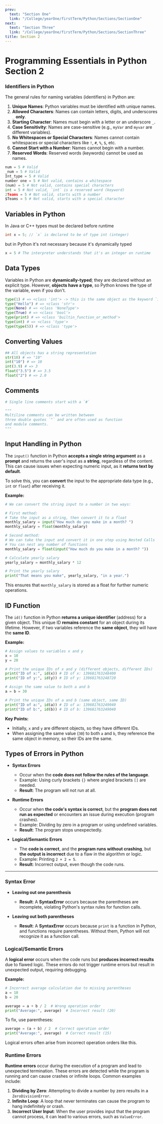 ```yaml
---
prev:
  text: "Section One"
  link: "/College/yearOne/firstTerm/Python/Sections/SectionOne"
next:
  text: "Section Three"
  link: "/College/yearOne/firstTerm/Python/Sections/SectionThree"
title: Section 2
---
```


# Programming Essentials in Python Section 2

### Identifiers in Python

The general rules for naming variables (identifiers) in Python are:

1. **Unique Names**: Python variables must be identified with unique names.
2. **Allowed Characters**: Names can contain letters, digits, and underscores `_` **only**.
3. **Starting Character**: Names must begin with a letter or an underscore `_`.
4. **Case Sensitivity**: Names are case-sensitive (e.g., `myVar` and `myvar` are different variables).
5. **No Whitespaces or Special Characters**: Names cannot contain whitespaces or special characters like `!`, `#`, `%`, `$`, etc.
6. **Cannot Start with a Number**: Names cannot begin with a number.
7. **Reserved Words**: Reserved words (keywords) cannot be used as names.

```Python
num = 5 # Valid
_num = 5 # Valid
Int_type = 5 # Valid
number one = 5 # Not valid, contains a whitespace
(num) = 5 # Not valid, contains special characters
int = 5 # Not valid, `int` is a reserved word (keyword)
2Teams = 5 # Not valid, starts with a number
$Teams = 5 # Not valid, starts with a special character
```

## Variables in Python

In Java or C++ types must be declared before runtime

```C++
int x = 5; // `x` is declared to be of type int (integer)
```

but in Python it's not necessary because it's dynamically typed

```Python
x = 5 # The interpreter understands that it's an integer on runtime
```

## Data Types

Variables in Python are **dynamically-typed**; they are declared without an explicit type.
However, **objects have a type**, so Python knows the type of the variable, even if you don't.

```Python
type(1) # => <class 'int'> -> this is the same object as the keyword `int`
type("Hello") # => <class 'str'>
type(None) # => <class 'NoneType'>
type(True) # => <class 'bool'>
type(print) # => <class 'builtin_function_or_method'>
type(int) # => <class 'type'>
type(type(5)) # => <class 'type'>
```

## Converting Values

```Python
## All objects has a string representation
str(10) # => "10"
int("10") # => 10
int(3.9) # => 3
float("3.5") # => 3.5
float("2") # => 2.0
```

## Comments

```Python
# Single line comments start with a `#`

"""
Multiline comments can be written between
three double quotes `"` and are often used as function
and module comments.
"""
```

## Input Handling in Python

The `input()` function in Python **accepts a single string argument** as a **prompt** and returns the user's input as a **string**, regardless of the content. This can cause issues when expecting numeric input, as it **returns text by default**.

To solve this, you can **convert** the input to the appropriate data type (e.g., `int` or `float`) after receiving it.

**Example:**

```python
# We can convert the string input to a number in two ways:

# First method:
# Take the input as a string, then convert it to a float
monthly_salary = input("How much do you make in a month? ")
monthly_salary = float(monthly_salary)

# Second method:
# We can take the input and convert it in one step using Nested Calls
# You can nest any number of functions
monthly_salary = float(input("How much do you make in a month? "))

# Calculate yearly salary
yearly_salary = monthly_salary * 12

# Print the yearly salary
print("That means you make", yearly_salary, "in a year.")
```

This ensures that `monthly_salary` is stored as a float for further numeric operations.

## ID Function

The `id()` function in Python **returns a unique identifier** (address) for a given object. This unique ID **remains constant** for an object during its lifetime. However, if two variables reference the **same object**, they will have the **same ID**.

**Example:**

```python
# Assign values to variables x and y
x = 10
y = 20

# Print the unique IDs of x and y (different objects, different IDs)
print("ID of x:", id(x)) # ID of x: 139681763248400
print("ID of y:", id(y)) # ID of y: 139681763248720

# Assign the same value to both a and b
a = b = 30

# Print the unique IDs of a and b (same object, same ID)
print("ID of a:", id(a)) # ID of a: 139681763249040
print("ID of b:", id(b)) # ID of b: 139681763249040
```

**Key Points:**

- Initially, `x` and `y` are different objects, so they have different IDs.
- When assigning the same value (`30`) to both `a` and `b`, they reference the same object in memory, so their IDs are the same.

## Types of Errors in Python

- **Syntax Errors**

  - Occur when the **code does not follow the rules of the language**.
  - Example: Using curly brackets `{}` where angled brackets `[]` are needed.
  - **Result**: The program will not run at all.

- **Runtime Errors**

  - Occur when **the code's syntax is correct**, but the **program does not run as expected** or encounters an issue during execution (program crashes).
  - Example: Dividing by zero in a program or using undefined variables.
  - **Result**: The program stops unexpectedly.

- **Logical/Semantic Errors**
  - The **code is correct**, and the **program runs without crashing**, but **the output is incorrect** due to a flaw in the algorithm or logic.
  - Example: Printing `2 + 2 = 5`.
  - **Result**: Incorrect output, even though the code runs.

---

### Syntax Error

- **Leaving out one parenthesis**

  - **Result**: A **SyntaxError** occurs because the parentheses are incomplete, violating Python's syntax rules for function calls.

- **Leaving out both parentheses**
  - **Result**: A **SyntaxError** occurs because `print` is a function in Python, and functions require parentheses. Without them, Python will not recognize it as a function call.

### Logical/Semantic Errors

A **logical error** occurs when the code runs but **produces incorrect results** due to flawed logic. These errors do not trigger runtime errors but result in unexpected output, requiring debugging.

**Example:**

```python
# Incorrect average calculation due to missing parentheses
a = 10
b = 20

average = a + b / 2  # Wrong operation order
print("Average:", average)  # Incorrect result (20)
```

To fix, use parentheses:

```python
average = (a + b) / 2  # Correct operation order
print("Average:", average)  # Correct result (15)
```

Logical errors often arise from incorrect operation orders like this.

### Runtime Errors

**Runtime errors** occur during the execution of a program and lead to unexpected termination. These errors are detected while the program is running and can cause crashes or infinite loops. Common examples include:

1. **Dividing by Zero**: Attempting to divide a number by zero results in a `ZeroDivisionError`.
2. **Infinite Loop**: A loop that never terminates can cause the program to hang indefinitely or crash.
3. **Incorrect User Input**: When the user provides input that the program cannot process, it can lead to various errors, such as `ValueError`.
